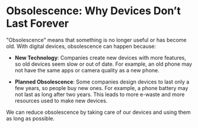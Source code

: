 # Obsolescence: Why Devices Don’t Last Forever

"Obsolescence" means that something is no longer useful or has become old. With digital devices, obsolescence can happen because:

- **New Technology**: Companies create new devices with more features, so old devices seem slow or out of date. For example, an old phone may not have the same apps or camera quality as a new phone.

- **Planned Obsolescence**: Some companies design devices to last only a few years, so people buy new ones. For example, a phone battery may not last as long after two years. This leads to more e-waste and more resources used to make new devices.

We can reduce obsolescence by taking care of our devices and using them as long as possible.